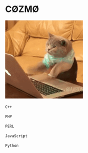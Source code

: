 # CØZMØ
<img src="https://raw.githubusercontent.com/Cozmo007/Cozmo007/main/9D8839D2-0100-479A-BC16-E193F6330C41.gif">

<code>C++</code>

<code>PHP</code>

<code>PERL</code>

<code>JavaScript</code>

<code>Python</code>
